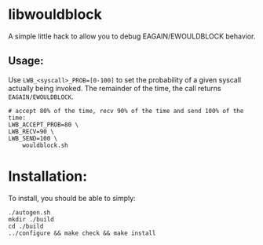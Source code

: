 libwouldblock
==========

A simple little hack to allow you to debug EAGAIN/EWOULDBLOCK behavior.

Usage:
------

Use `LWB_<syscall>_PROB=[0-100]` to set the probability of a given syscall
actually being invoked. The remainder of the time, the call returns
`EAGAIN/EWOULDBLOCK`.


```Shell
# accept 80% of the time, recv 90% of the time and send 100% of the time:
LWB_ACCEPT_PROB=80 \
LWB_RECV=90 \
LWB_SEND=100 \
    wouldblock.sh
```

Installation:
=============

To install, you should be able to simply:

    ./autogen.sh
    mkdir ./build
    cd ./build
    ../configure && make check && make install

